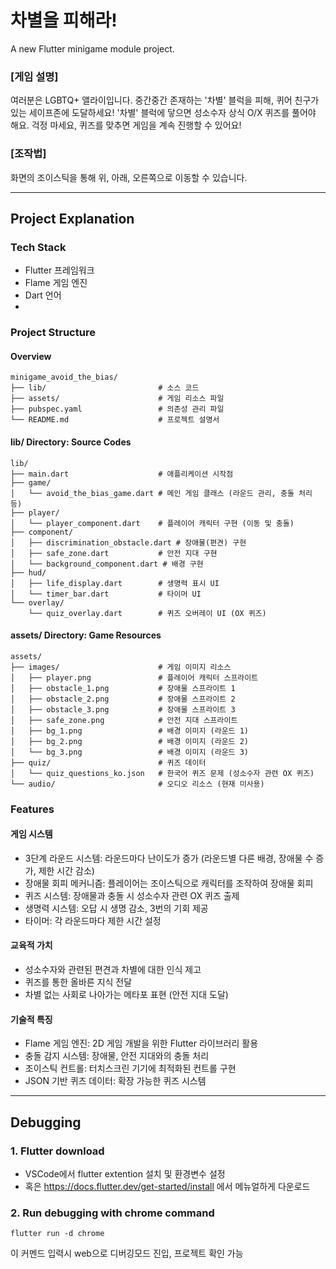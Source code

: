 # 차별을 피해라!

A new Flutter minigame module project.

### [게임 설명]
여러분은 LGBTQ+ 앨라이입니다. 중간중간 존재하는 '차별' 블럭을 피해, 퀴어 친구가 있는 세이프존에 도달하세요!
'차별' 블럭에 닿으면 성소수자 상식 O/X 퀴즈를 풀어야 해요. 걱정 마세요, 퀴즈를 맞추면 게임을 계속 진행할 수 있어요!

### [조작법]
화면의 조이스틱을 통해 위, 아래, 오른쪽으로 이동할 수 있습니다.

---

## Project Explanation
### Tech Stack
- Flutter 프레임워크
- Flame 게임 엔진
- Dart 언어
- 
### Project Structure
#### Overview
```
minigame_avoid_the_bias/
├── lib/                         # 소스 코드
├── assets/                      # 게임 리소스 파일
├── pubspec.yaml                 # 의존성 관리 파일
└── README.md                    # 프로젝트 설명서
```

#### lib/ Directory: Source Codes
```
lib/
├── main.dart                    # 애플리케이션 시작점
├── game/
│   └── avoid_the_bias_game.dart # 메인 게임 클래스 (라운드 관리, 충돌 처리 등)
├── player/
│   └── player_component.dart    # 플레이어 캐릭터 구현 (이동 및 충돌)
├── component/
│   ├── discrimination_obstacle.dart # 장애물(편견) 구현
│   ├── safe_zone.dart           # 안전 지대 구현
│   └── background_component.dart # 배경 구현
├── hud/
│   ├── life_display.dart        # 생명력 표시 UI
│   └── timer_bar.dart           # 타이머 UI
└── overlay/
    └── quiz_overlay.dart        # 퀴즈 오버레이 UI (OX 퀴즈)
```
#### assets/ Directory: Game Resources
```
assets/
├── images/                      # 게임 이미지 리소스
│   ├── player.png               # 플레이어 캐릭터 스프라이트
│   ├── obstacle_1.png           # 장애물 스프라이트 1
│   ├── obstacle_2.png           # 장애물 스프라이트 2
│   ├── obstacle_3.png           # 장애물 스프라이트 3
│   ├── safe_zone.png            # 안전 지대 스프라이트
│   ├── bg_1.png                 # 배경 이미지 (라운드 1)
│   ├── bg_2.png                 # 배경 이미지 (라운드 2)
│   └── bg_3.png                 # 배경 이미지 (라운드 3)
├── quiz/                        # 퀴즈 데이터
│   └── quiz_questions_ko.json   # 한국어 퀴즈 문제 (성소수자 관련 OX 퀴즈)
└── audio/                       # 오디오 리소스 (현재 미사용)
```

### Features
#### 게임 시스템
- 3단계 라운드 시스템: 라운드마다 난이도가 증가 (라운드별 다른 배경, 장애물 수 증가, 제한 시간 감소)
- 장애물 회피 메커니즘: 플레이어는 조이스틱으로 캐릭터를 조작하여 장애물 회피
- 퀴즈 시스템: 장애물과 충돌 시 성소수자 관련 OX 퀴즈 출제
- 생명력 시스템: 오답 시 생명 감소, 3번의 기회 제공
- 타이머: 각 라운드마다 제한 시간 설정
#### 교육적 가치
- 성소수자와 관련된 편견과 차별에 대한 인식 제고
- 퀴즈를 통한 올바른 지식 전달
- 차별 없는 사회로 나아가는 메타포 표현 (안전 지대 도달)
#### 기술적 특징
- Flame 게임 엔진: 2D 게임 개발을 위한 Flutter 라이브러리 활용
- 충돌 감지 시스템: 장애물, 안전 지대와의 충돌 처리
- 조이스틱 컨트롤: 터치스크린 기기에 최적화된 컨트롤 구현
- JSON 기반 퀴즈 데이터: 확장 가능한 퀴즈 시스템

---

## Debugging
### 1. Flutter download
- VSCode에서 flutter extention 설치 및 환경변수 설정
- 혹은 https://docs.flutter.dev/get-started/install 에서 메뉴얼하게 다운로드

### 2. Run debugging with chrome command
```
flutter run -d chrome
```
이 커멘드 입력시 web으로 디버깅모드 진입, 프로젝트 확인 가능

